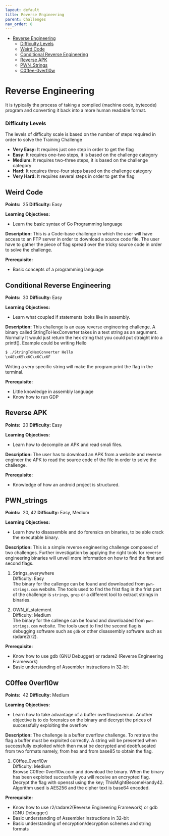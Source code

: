 ```yaml
---
layout: default
title: Reverse Engineering
parent: Challenges
nav_order: 8
---
```


- [Reverse Engineering](#reverse-engineering)
    - [Difficulty Levels](#difficulty-levels)
  - [Weird Code](#weird-code)
  - [Conditional Reverse Engineering](#conditional-reverse-engineering)
  - [Reverse APK](#reverse-apk)
  - [PWN_Strings](#pwn_strings)
  - [C0ffee-0verfl0w](#c0ffee-0verfl0w)
  <!-- - [Program Behaviour](#program-behaviour) -->

# Reverse Engineering

 It is typically the process of taking a compiled (machine code,
 bytecode) program and converting it back into a more human readable format.


### Difficulty Levels

The levels of difficulty scale is based on the number of steps required in order to solve the
Training Challenge

- __Very Easy​:__ It requires just one step in order to get the flag
- __Easy:__​ It requires one-two steps, it is based on the challenge category
- __Medium​:__ It requires two-three steps, it is based on the challenge category
- __Hard:__ ​It requires three-four steps based on the challenge category
- __Very Hard:__​ It requires several steps in order to get the flag


## Weird Code

**Points:** ​ 25 **Difficulty:** Easy

**Learning Objectives:**

- Learn the basic syntax of Go Programming language

**Description:** ​This is a Code-base challenge in which the user will have access to an FTP
server in order to download a source code file. The user have to gather the piece of flag
spread over the tricky source code in order to solve the challenge.

**Prerequisite:**
- Basic concepts of a programming language

## Conditional Reverse Engineering

**Points:** ​ 30 **Difficulty:** Easy

**Learning Objectives:**

- Learn what coupled if statements looks like in assembly.

**Description:** ​This challenge is an easy reverse engineering challenge. A binary called StringToHexConverter takes in a text string as an argument.
Normally It would just return the hex string that you could put straight into a printf(). Example could be writing Hello
```bash
$ ./StringToHexConverter Hello
\x48\x65\x6C\x6C\x6F
```
Writing a very specific string will make the program print the flag in the terminal.


**Prerequisite:**
- Little knowledge in assembly language
- Know how to run GDP

## Reverse APK

**Points:** ​ 20 **Difficulty:** Easy

**Learning Objectives:**

- Learn how to decompile an APK and read smali files.

**Description:**
The user has to download an APK from a website and reverse engineer the APK to read the source code of the file in order to solve the challenge.

**Prerequisite:**
- Knowledge of how an android project is structured.

## PWN_strings

**Points:** ​ 20, 42 **Difficulty:** Easy, Medium

**Learning Objectives:**

- Learn how to disassemble and do forensics on binaries, to be able crack the executable binary.  


**Description:**
This is a simple reverse engineering challenge composed of two challenges. Further investigation by applying the right tools for reverse engineering binaries will unveil more information on how to find the first and second flags.
1. Strings_everywhere  
    Difficulty: Easy  
    The binary for the callenge can be found and downloaded from `pwn-strings.com` website. The tools used to find the frist flag in the frist part of the challenge is `strings`, `grep` or a different tool to extract strings in binaries.
    
2. OWN_if_statement  
    Difficulty: Medium   
    The binary for the callenge can be found and downloaded from `pwn-strings.com` website. The tools used to find the second flag is debugging software such as `gdb` or other disassembly software such as radare2(r2). 

**Prerequisite:**
- Know how to use gdb (GNU Debugger) or radare2 (Reverse Engineering Framework)  
- Basic understanding of Assembler instructions in 32-bit   

## C0ffee 0verfl0w

**Points:** ​ 42 **Difficulty:** Medium

**Learning Objectives:**

- Learn how to take advantage of a buffer overflow/overrun. Another objective is to do forensics on the binary and decrypt the prices of successfully exploiting the overflow  


**Description:**
The challenge is a buffer overflow challenge. To retrieve the flag a buffer must be exploited correctly. A string will be presented when successfully exploited which then must be decrypted and deobfuscated from two formats namely, from hex and from base85 to obtain the flag.

1. C0ffee_0verfl0w  
    Difficulty: Medium  
    Browse C0ffee-0verfl0w.com and download the binary. When the binary has been exploited succesfully you will receive an encrypted flag. Decrypt the flag with openssl using the key; ThisMightBecomeHandy42. Algorithm used is AES256 and the cipher text is base64 encoded.

**Prerequisite:**
- Know how to use r2/radare2(Reverse Engineering Framework) or gdb (GNU Debugger)
- Basic understanding of Assembler instructions in 32-bit   
- Basic understanding of encryption/decryption schemes and string formats   

